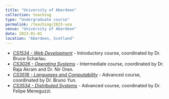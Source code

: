 ```yaml
---
title: "University of Aberdeen"
collection: teaching
type: "Undergraduate course"
permalink: /teaching/2023-uoa
venue: "University of Aberdeen"
date: 2023-01-01
location: "Aberdeen, Scotland"
---
```


- [*CS1534 - Web Development*](https://www.abdn.ac.uk/registry/courses/undergraduate/2024/computing_science/cs1534) - Introductory course, coordinated by Dr. Bruce Scharlau.
- [*CS3026 - Operating Systems*](https://www.abdn.ac.uk/registry/courses/undergraduate/2023-2024/computing_science/cs3026) - Intermediate course, coordinated by Dr. Raja Akram and Dr. Nir Oren.
- [*CS3518 - Languages and Computability*](https://www.abdn.ac.uk/registry/courses/undergraduate/2023-2024/computing_science/cs3518) - Advanced course, coordinated by Dr. Bruno Yun.
- [*CS3534 - Distributed Systems*](https://www.abdn.ac.uk/registry/courses/undergraduate/2023-2024/computing_science/cs3534) - Advanced course, coordinated by Dr. Felipe Meneguzzi.

